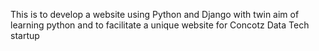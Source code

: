 This is to develop a website using Python and Django with twin aim of learning python and to facilitate a unique website for Concotz Data Tech startup
